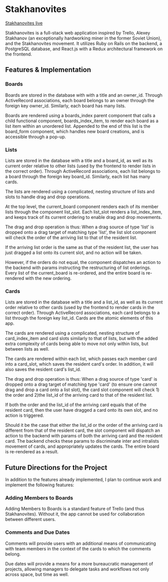 # Stakhanovites

[Stakhanovites live][heroku]

[heroku]: https://stakhanovites.herokuapp.com/#/

Stakhanovites is a full-stack web application inspired by Trello,
Alexey Stakhanov (an exceptionally hardworking miner in the former
Soviet Union), and the Stakhanovites movement. It utilizes Ruby on Rails
on the backend, a PostgreSQL database, and React.js with a Redux
architectural framework on the frontend.


## Features & Implementation

### Boards

Boards are stored in the database with with a title and an owner_id.
Through ActiveRecord associations, each board belongs to an owner through the foreign key owner_id. Similarly, each board has many lists.

Boards are rendered using a boards_index parent component that calls a child functional component, boards_index_item, to render each board as a list item within an unordered list. Appended to the end of this list is the board_form component, which handles new board creations, and is accessible through a pop-up.

### Lists

Lists are stored in the database with a title and a board_id, as well as its current order relative to other lists (used by the frontend to render lists in the correct order). Through ActiveRecord associations, each list belongs to a board through the foreign key board_id. Similarly, each list has many cards.

The lists are rendered using a complicated, nesting structure of lists and slots to handle drag and drop operations.

At the top level, the current_board component renders each of its member lists through the component list_slot. Each list_slot renders a list_index_item, and keeps track of its current ordering to enable drag and drop movements.

The drag and drop operation is thus: When a drag source of type 'list' is dropped onto a drag target of matching type 'list', the list slot component will check the order of the arriving list to that of the resident list.

If the arriving list order is the same as that of the resident list, the user has just dragged a list onto its current slot, and no action will be taken.

However, if the orders do not equal, the component dispatches an action to the backend with params instructing the restructuring of list orderings. Every list of the current_board is re-ordered, and the entire board is re-rendered with the new ordering.


### Cards

Lists are stored in the database with a title and a list_id, as well as its current order relative to other cards (used by the frontend to render cards in the correct order). Through ActiveRecord associations, each card belongs to a list through the foreign key list_id. Cards are the atomic elements of this app.


The cards are rendered using a complicated, nesting structure of card_index_item and card slots similarly to that of lists, but with the added extra complexity of cards being able to move not only within lists, but between lists as well.

The cards are rendered within each list, which passes each member card into a card_slot, which saves the resident card's order. In addition, it will also saves the resident card's list_id.

The drag and drop operation is thus: When a drag source of type 'card' is dropped onto a drag target of matching type 'card' (to ensure one cannot drag and drop a card onto a list slot), the card slot component will check 1) the order and 2)the list_id of the arriving card to that of the resident list.

If both the order and the list_id of the arriving card equals that of the resident card, then the user have dragged a card onto its own slot, and no action is triggered.

Should it be the case that either the list_id or the order of the arriving card is different from that of the resident card, the slot component will dispatch an action to the backend with params of both the arriving card and the resident card. The backend checks these params to discriminate inter and intralists movement of cards, and appropriately updates the cards. The entire board is re-rendered as a result.

## Future Directions for the Project

In addition to the features already implemented, I plan to continue work and implement the following features:

### Adding Members to Boards

Adding Members to Boards is a standard feature of Trello (and thus Stakhanovites). Without it, the app cannot be used for collaboration between different users.

### Comments and Due Dates

Comments will provide users with an additional means of communicating with team members in the context of the cards to which the comments belong.

Due dates will provide a means for a more bureaucratic management of projects, allowing managers to delegate tasks and workflows not only across space, but time as well. 

